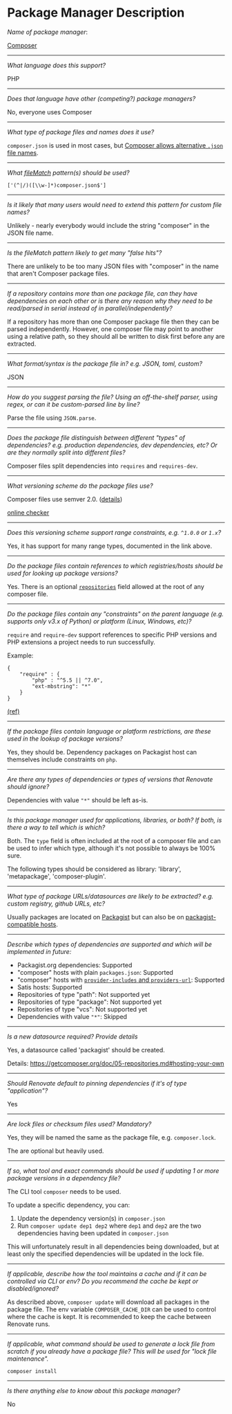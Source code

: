 # Package Manager Description

*Name of package manager*: 

[Composer](https://getcomposer.org/)

---

*What language does this support?* 

PHP

---

*Does that language have other (competing?) package managers?* 

No, everyone uses Composer

---

*What type of package files and names does it use?* 

`composer.json` is used in most cases, but [Composer allows alternative `.json` file names](https://getcomposer.org/doc/03-cli.md#composer).

---

*What [fileMatch](https://renovatebot.com/docs/configuration-options/#filematch) pattern(s) should be used?* 

`['(^|/)([\\w-]*)composer.json$']`

---

*Is it likely that many users would need to extend this pattern for custom file names?*

Unlikely - nearly everybody would include the string "composer" in the JSON file name.

---

*Is the fileMatch pattern likely to get many "false hits"?*

There are unlikely to be too many JSON files with "composer" in the name that aren't Composer package files.

---

*If a repository contains more than one package file, can they have dependencies on each other or is there any reason why they need to be read/parsed in serial instead of in parallel/independently?*

If a repository has more than one Composer package file then they can be parsed independently. However, one composer file may point to another using a relative path, so they should all be written to disk first before any are extracted.

---

*What format/syntax is the package file in? e.g. JSON, toml, custom?*

JSON

---

*How do you suggest parsing the file? Using an off-the-shelf parser, using regex, or can it be custom-parsed line by line?*

Parse the file using `JSON.parse`.

---

*Does the package file distinguish between different "types" of dependencies? e.g. production dependencies, dev dependencies, etc? Or are they normally split into different files?*

Composer files split dependencies into `requires` and `requires-dev`.

---

*What versioning scheme do the package files use?*

Composer files use semver 2.0. ([details](https://getcomposer.org/doc/articles/versions.md))

[online checker](https://semver.mwl.be)

---

*Does this versioning scheme support range constraints, e.g. `^1.0.0` or `1.x`?*

Yes, it has support for many range types, documented in the link above.

---

*Do the package files contain references to which registries/hosts should be used for looking up package versions?*

Yes. There is an optional [`repositories`](https://getcomposer.org/doc/05-repositories.md#repository) field allowed at the root of any composer file.

---

*Do the package files contain any "constraints" on the parent language (e.g. supports only v3.x of Python) or platform (Linux, Windows, etc)?*

`require` and `require-dev` support references to specific PHP versions and PHP extensions a project needs to run successfully.

Example:

```
{
    "require" : {
        "php" : "^5.5 || ^7.0",
        "ext-mbstring": "*"
    }
}
```

[(ref)](https://getcomposer.org/doc/04-schema.md#package-links)

---

*If the package files contain language or platform restrictions, are these used in the lookup of package versions?*

Yes, they should be. Dependency packages on Packagist host can themselves include constraints on `php`.

---

*Are there any types of dependencies or types of versions that Renovate should ignore?*

Dependencies with value `"*"` should be left as-is.

---

*Is this package manager used for applications, libraries, or both? If both, is there a way to tell which is which?*

Both. The `type` field is often included at the root of a composer file and can be used to infer which type, although it's not possible to always be 100% sure.

The following types should be considered as library: 'library', 'metapackage', 'composer-plugin'.

---

*What type of package URLs/datasources are likely to be extracted? e.g. custom registry, github URLs, etc?*

Usually packages are located on [Packagist](https://packagist.org) but can also be on [packagist-compatible hosts](https://getcomposer.org/doc/05-repositories.md#hosting-your-own).

---

*Describe which types of dependencies are supported and which will be implemented in future:*

- Packagist.org dependencies: Supported
- "composer" hosts with plain `packages.json`: Supported
- "composer" hosts with [`provider-includes` and `providers-url`](https://getcomposer.org/doc/05-repositories.md#provider-includes-and-providers-url): Supported
- Satis hosts: Supported
- Repositories of type "path": Not supported yet
- Repositories of type "package": Not supported yet
- Repositories of type "vcs": Not supported yet
- Dependencies with value `"*"`: Skipped

---

*Is a new datasource required? Provide details*

Yes, a datasource called 'packagist' should be created.

Details: https://getcomposer.org/doc/05-repositories.md#hosting-your-own

---

*Should Renovate default to pinning dependencies if it's of type "application"?*

Yes

---

*Are lock files or checksum files used? Mandatory?*

Yes, they will be named the same as the package file, e.g. `composer.lock`.

The are optional but heavily used.

---

*If so, what tool and exact commands should be used if updating 1 or more package versions in a dependency file?*

The CLI tool `composer` needs to be used.

To update a specific dependency, you can:

1. Update the dependency version(s) in `composer.json`
2. Run `composer update dep1 dep2` where `dep1` and `dep2` are the two dependencies having been updated in `composer.json`

This will unfortunately result in all dependencies being downloaded, but at least only the specified dependencies will be updated in the lock file.

---

*If applicable, describe how the tool maintains a cache and if it can be controlled via CLI or env? Do you recommend the cache be kept or disabled/ignored?*

As described above, `composer update` will download all packages in the package file. The env variable `COMPOSER_CACHE_DIR` can be used to control where the cache is kept. It is recommended to keep the cache between Renovate runs.

---

*If applicable, what command should be used to generate a lock file from scratch if you already have a package file? This will be used for "lock file maintenance".*

`composer install`

---

*Is there anything else to know about this package manager?*

No
